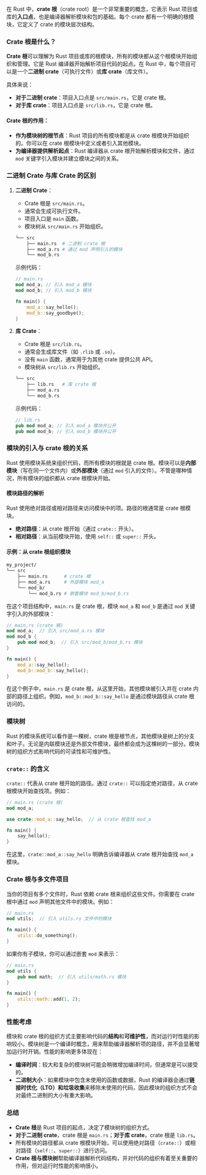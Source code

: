 在 Rust 中，**crate 根**（crate root）是一个非常重要的概念，它表示 Rust 项目或库的**入口点**，也是编译器解析模块和包的基础。每个 crate 都有一个明确的根模块，它定义了 crate 的模块层次结构。

### Crate 根是什么？

**Crate 根**可以理解为 Rust 项目或库的根模块，所有的模块都从这个根模块开始组织和管理。它是 Rust 编译器开始解析项目代码的起点。在 Rust 中，每个项目可以是一个**二进制 crate**（可执行文件）或**库 crate**（库文件）。

具体来说：
- **对于二进制 crate**：项目入口点是 `src/main.rs`，它是 crate 根。
- **对于库 crate**：项目入口点是 `src/lib.rs`，它是 crate 根。

#### Crate 根的作用：
- **作为模块树的根节点**：Rust 项目的所有模块都是从 crate 根模块开始组织的。你可以在 crate 根模块中定义或者引入其他模块。
- **为编译器提供解析起点**：Rust 编译器从 crate 根开始解析模块和文件，通过 `mod` 关键字引入模块并建立模块之间的关系。

### 二进制 Crate 与库 Crate 的区别

1. **二进制 Crate**：
   - Crate 根是 `src/main.rs`。
   - 通常会生成可执行文件。
   - 项目入口是 `main` 函数。
   - 模块树从 `src/main.rs` 开始组织。

   ```bash
   └── src
       ├── main.rs  # 二进制 crate 根
       ├── mod_a.rs # 通过 mod 声明引入的模块
       └── mod_b.rs
   ```

   示例代码：
   ```rust
   // main.rs
   mod mod_a; // 引入 mod_a 模块
   mod mod_b; // 引入 mod_b 模块

   fn main() {
       mod_a::say_hello();
       mod_b::say_goodbye();
   }
   ```

2. **库 Crate**：
   - Crate 根是 `src/lib.rs`。
   - 通常会生成库文件（如 `.rlib` 或 `.so`）。
   - 没有 `main` 函数，通常用于为其他 crate 提供公共 API。
   - 模块树从 `src/lib.rs` 开始组织。

   ```bash
   └── src
       ├── lib.rs   # 库 crate 根
       ├── mod_a.rs
       └── mod_b.rs
   ```

   示例代码：
   ```rust
   // lib.rs
   pub mod mod_a; // 引入 mod_a 模块并公开
   pub mod mod_b; // 引入 mod_b 模块并公开
   ```

### 模块的引入与 crate 根的关系

Rust 使用模块系统来组织代码，而所有模块的根就是 crate 根。模块可以是**内部模块**（写在同一个文件内）或**外部模块**（通过 `mod` 引入的文件）。不管是哪种情况，所有模块的组织都从 crate 根模块开始。

#### 模块路径的解析
Rust 使用绝对路径或相对路径来访问模块中的项。路径的根通常是 crate 根模块。

- **绝对路径**：从 crate 根开始（通过 `crate::` 开头）。
- **相对路径**：从当前模块开始，使用 `self::` 或 `super::` 开头。

#### 示例：从 crate 根组织模块

```bash
my_project/
└── src
    ├── main.rs      # crate 根
    ├── mod_a.rs     # 外部模块 mod_a
    └── mod_b/
        └── mod_b.rs # 嵌套模块 mod_b/mod_b.rs
```

在这个项目结构中，`main.rs` 是 crate 根，模块 `mod_a` 和 `mod_b` 是通过 `mod` 关键字引入的外部模块：

```rust
// main.rs (crate 根)
mod mod_a;  // 引入 src/mod_a.rs 模块
mod mod_b {
    pub mod mod_b;  // 引入 src/mod_b/mod_b.rs 模块
}

fn main() {
    mod_a::say_hello();
    mod_b::mod_b::say_hello();
}
```

在这个例子中，`main.rs` 是 crate 根，从这里开始，其他模块被引入并在 crate 内部的路径上组织。例如，`mod_b::mod_b::say_hello` 是通过模块路径从 crate 根访问的。

### 模块树

Rust 的模块系统可以看作是一棵树，crate 根是根节点，其他模块是树上的分支和叶子。无论是内联模块还是外部文件模块，最终都会成为这棵树的一部分。模块树的组织方式影响代码的可读性和可维护性。

### `crate::` 的含义

`crate::` 代表从 crate 根开始的路径。通过 `crate::` 可以指定绝对路径，从 crate 根模块开始查找项。例如：

```rust
// main.rs (crate 根)
mod mod_a;

use crate::mod_a::say_hello;  // 从 crate 根查找 mod_a

fn main() {
    say_hello();
}
```

在这里，`crate::mod_a::say_hello` 明确告诉编译器从 crate 根开始查找 `mod_a` 模块。

### Crate 根与多文件项目

当你的项目有多个文件时，Rust 依赖 crate 根来组织这些文件。你需要在 crate 根中通过 `mod` 声明其他文件中的模块。例如：

```rust
// main.rs
mod utils;  // 引入 utils.rs 文件中的模块

fn main() {
    utils::do_something();
}
```

如果你有子模块，你可以通过嵌套 `mod` 来表示：

```rust
// main.rs
mod utils {
    pub mod math;  // 引入 utils/math.rs 模块
}

fn main() {
    utils::math::add(1, 2);
}
```

### 性能考虑

模块和 crate 根的组织方式主要影响代码的**结构**和**可维护性**，而对运行时性能的影响较小。模块树是一个编译时概念，用来帮助编译器解析项的路径，并不会显著增加运行时开销。性能的影响更多体现在：
- **编译时间**：较大和复杂的模块树可能会稍微增加编译时间，但通常是可以接受的。
- **二进制大小**：如果模块中包含未使用的函数或数据，Rust 的编译器会通过**链接时优化（LTO）**和**垃圾收集**来移除未使用的代码，因此模块的组织方式不会对最终二进制的大小有重大影响。

### 总结

- **Crate 根**是 Rust 项目的起点，决定了模块树的组织方式。
- **对于二进制 crate**，crate 根是 `main.rs`；**对于库 crate**，crate 根是 `lib.rs`。
- 所有模块的路径都从 crate 根模块开始，可以使用绝对路径（`crate::`）或相对路径（`self::`、`super::`）进行访问。
- **Crate 根与模块树**帮助编译器解析代码结构，并对代码的组织有着至关重要的作用，但对运行时性能的影响很小。
